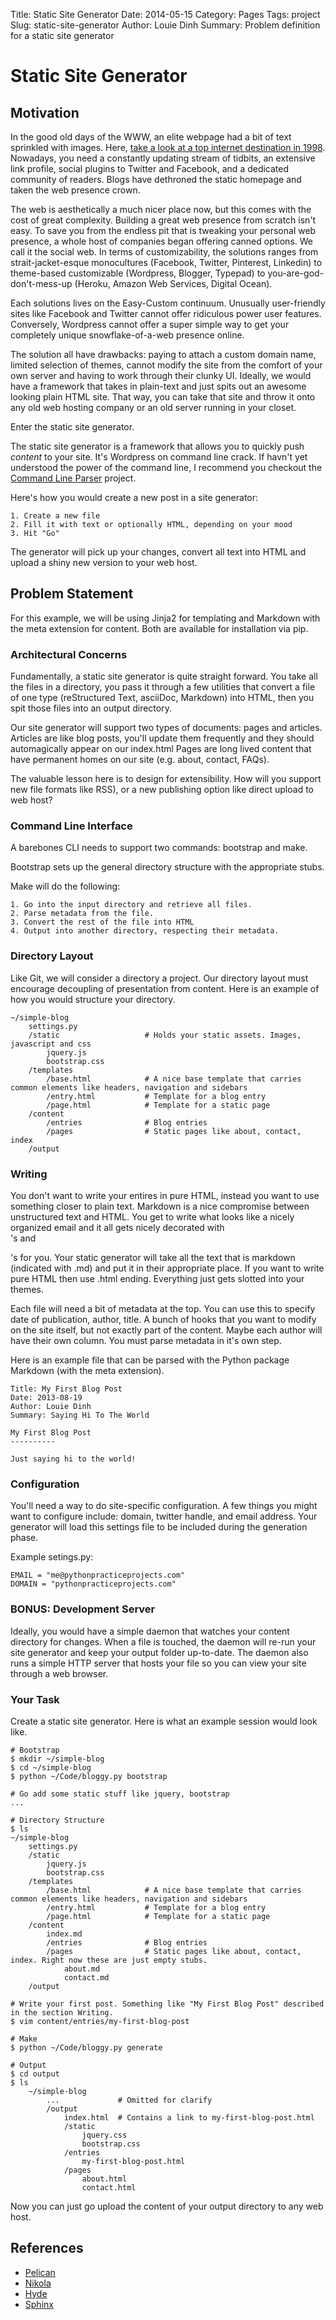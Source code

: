 Title: Static Site Generator
Date: 2014-05-15
Category: Pages
Tags: project
Slug: static-site-generator
Author: Louie Dinh
Summary: Problem definition for a static site generator

Static Site Generator
=====================

Motivation
----------

In the good old days of the WWW, an elite webpage had a bit of text sprinkled with images. 
Here, [take a look at a top internet destination in 1998](https://web.archive.org/web/19981212032831/http://www.slashdot.org/). Nowadays,
you need a constantly updating stream of tidbits, an extensive link profile, social plugins to Twitter and Facebook, and a dedicated community 
of readers. Blogs have dethroned the static homepage and taken the web presence crown.

The web is aesthetically a much nicer place now, but this comes with the cost of great complexity.
Building a great web presence from scratch isn't easy. To save you from the endless pit that is
tweaking your personal web presence, a whole host of companies began offering canned options. We call it the social web.
In terms of customizability, the solutions ranges from strait-jacket-esque monocultures
(Facebook, Twitter, Pinterest, Linkedin) to theme-based customizable (Wordpress, Blogger, Typepad) to 
you-are-god-don't-mess-up (Heroku, Amazon Web Services, Digital Ocean).

Each solutions lives on the Easy-Custom continuum. Unusually user-friendly sites like Facebook
and Twitter cannot offer ridiculous power user features. Conversely, Wordpress cannot offer a
super simple way to get your completely unique snowflake-of-a-web presence online.  

The solution all have drawbacks: paying to attach a custom domain name, limited selection
of themes, cannot modify the site from the comfort of your own server and having to work through their clunky UI. Ideally,
we would have a framework that takes in plain-text and just spits out an awesome looking plain HTML site. 
That way, you can take that site and throw it onto any old web hosting company or an old server running in your closet.

Enter the static site generator. 

The static site generator is a framework that allows you to quickly push _content_ to your site. It's Wordpress on command line crack.
If havn't yet understood the power of the command line, I recommend you checkout the 
[Command Line Parser](|filename|/pages/command-line-parser.md) project. 

Here's how you would create a new post in a site generator:

    1. Create a new file
    2. Fill it with text or optionally HTML, depending on your mood
    3. Hit "Go"

The generator will pick up your changes, convert all text into HTML and upload a shiny new version to your web host. 


Problem Statement
-----------------

For this example, we will be using Jinja2 for templating and Markdown with the meta extension for content. Both are available
for installation via pip.

### Architectural Concerns ###

Fundamentally, a static site generator is quite straight forward. You take all the files in a directory, you pass it through a few utilities
that convert a file of one type (reStructured Text, asciiDoc, Markdown) into HTML, then you spit those files into an output directory.

Our site generator will support two types of documents: pages and articles. Articles are like blog posts, you'll update them frequently
and they should automagically appear on our index.html Pages are long lived content that have permanent homes on our site 
(e.g. about, contact, FAQs).

The valuable lesson here is to design for extensibility. How will you support new file formats like RSS), or a 
new publishing option like direct upload to web host?


### Command Line Interface ###

A barebones CLI needs to support two commands: bootstrap and make.

Bootstrap sets up the general directory structure with the appropriate stubs.

Make will do the following:

    1. Go into the input directory and retrieve all files.
    2. Parse metadata from the file.
    3. Convert the rest of the file into HTML
    4. Output into another directory, respecting their metadata.


### Directory Layout ###

Like Git, we will consider a directory a project. Our directory layout must encourage 
decoupling of presentation from content.  Here is an example of how you would structure your directory.

    ~/simple-blog
        settings.py
        /static                   # Holds your static assets. Images, javascript and css
            jquery.js
            bootstrap.css
        /templates
            /base.html            # A nice base template that carries common elements like headers, navigation and sidebars
            /entry.html           # Template for a blog entry
            /page.html            # Template for a static page
        /content
            /entries              # Blog entries
            /pages                # Static pages like about, contact, index
        /output
    

### Writing ###

You don't want to write your entires in pure HTML, instead you want to use something closer to plain text.
Markdown is a nice compromise between unstructured text and HTML. You get to write what looks like a nicely
organized email and it all gets nicely decorated with <br>'s and <p>'s for you. Your static generator
will take all the text that is markdown (indicated with .md) and put it in their appropriate place.
If you want to write pure HTML then use .html ending. Everything just gets slotted into your themes.

Each file will need a bit of metadata at the top. You can use this to specify date of publication, author,
title. A bunch of hooks that you want to modify on the site itself, but not exactly part of the content. 
Maybe each author will have their own column. You must parse metadata in it's own step.

Here is an example file that can be parsed with the Python package Markdown (with the meta extension).

    Title: My First Blog Post
    Date: 2013-08-19
    Author: Louie Dinh
    Summary: Saying Hi To The World

    My First Blog Post
    ----------

    Just saying hi to the world!

### Configuration ###

You'll need a way to do site-specific configuration. A few things you might want to configure include: domain, twitter handle, and email address.
Your generator will load this settings file to be included during the generation phase. 

Example setings.py:

    EMAIL = "me@pythonpracticeprojects.com"
    DOMAIN = "pythonpracticeprojects.com"

### BONUS: Development Server ###

Ideally, you would have a simple daemon that watches your content directory for changes.
When a file is touched, the daemon will re-run your site generator and keep your output
folder up-to-date. The daemon also runs a simple HTTP server that hosts your file so you can
view your site through a web browser.

### Your Task ###

Create a static site generator. Here is what an example session would look like.

    # Bootstrap
    $ mkdir ~/simple-blog
    $ cd ~/simple-blog
    $ python ~/Code/bloggy.py bootstrap

    # Go add some static stuff like jquery, bootstrap
    ... 

    # Directory Structure
    $ ls
    ~/simple-blog
        settings.py
        /static
            jquery.js
            bootstrap.css
        /templates
            /base.html            # A nice base template that carries common elements like headers, navigation and sidebars
            /entry.html           # Template for a blog entry
            /page.html            # Template for a static page
        /content
            index.md
            /entries              # Blog entries
            /pages                # Static pages like about, contact, index. Right now these are just empty stubs.
                about.md          
                contact.md
        /output

    # Write your first post. Something like "My First Blog Post" described in the section Writing.
    $ vim content/entries/my-first-blog-post 

    # Make
    $ python ~/Code/bloggy.py generate
    
    # Output
    $ cd output
    $ ls
        ~/simple-blog
            ...             # Omitted for clarify
            /output
                index.html  # Contains a link to my-first-blog-post.html
                /static
                    jquery.css
                    bootstrap.css
                /entries
                    my-first-blog-post.html
                /pages
                    about.html
                    contact.html



Now you can just go upload the content of your output directory to any web host.  


References
-----------

* [Pelican](http://blog.getpelican.com/)
* [Nikola](http://getnikola.com/)
* [Hyde](http://hyde.github.io/)
* [Sphinx](http://sphinx-doc.org/)

